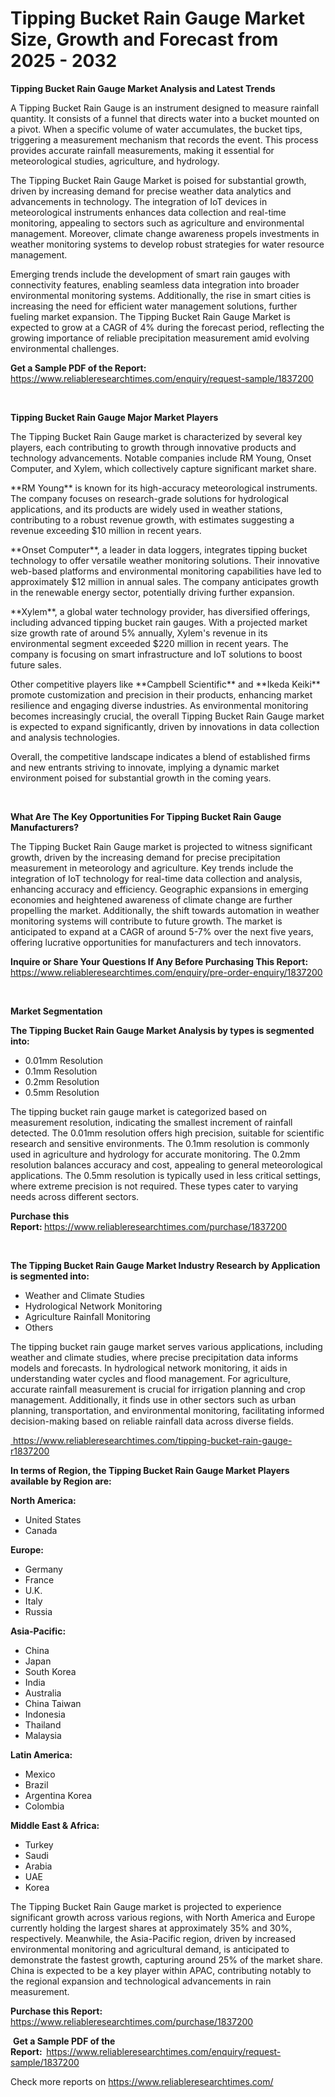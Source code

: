 <p><h1>Tipping Bucket Rain Gauge Market Size, Growth and Forecast from 2025 - 2032</h1></p><p><strong>Tipping Bucket Rain Gauge Market Analysis and Latest Trends</strong></p>
<p><p>A Tipping Bucket Rain Gauge is an instrument designed to measure rainfall quantity. It consists of a funnel that directs water into a bucket mounted on a pivot. When a specific volume of water accumulates, the bucket tips, triggering a measurement mechanism that records the event. This process provides accurate rainfall measurements, making it essential for meteorological studies, agriculture, and hydrology.</p><p>The Tipping Bucket Rain Gauge Market is poised for substantial growth, driven by increasing demand for precise weather data analytics and advancements in technology. The integration of IoT devices in meteorological instruments enhances data collection and real-time monitoring, appealing to sectors such as agriculture and environmental management. Moreover, climate change awareness propels investments in weather monitoring systems to develop robust strategies for water resource management.</p><p>Emerging trends include the development of smart rain gauges with connectivity features, enabling seamless data integration into broader environmental monitoring systems. Additionally, the rise in smart cities is increasing the need for efficient water management solutions, further fueling market expansion. The Tipping Bucket Rain Gauge Market is expected to grow at a CAGR of 4% during the forecast period, reflecting the growing importance of reliable precipitation measurement amid evolving environmental challenges.</p></p>
<p><strong>Get a Sample PDF of the Report:&nbsp;</strong> <a href="https://www.reliableresearchtimes.com/enquiry/request-sample/1837200?utm_campaign=3287&utm_medium=2&utm_source=Github&utm_content=ia&utm_term=11042025&utm_id=tipping-bucket-rain-gauge">https://www.reliableresearchtimes.com/enquiry/request-sample/1837200</a></p>
<p>&nbsp;</p>
<p><strong>Tipping Bucket Rain Gauge Major Market Players</strong></p>
<p><p>The Tipping Bucket Rain Gauge market is characterized by several key players, each contributing to growth through innovative products and technology advancements. Notable companies include RM Young, Onset Computer, and Xylem, which collectively capture significant market share.</p><p>**RM Young** is known for its high-accuracy meteorological instruments. The company focuses on research-grade solutions for hydrological applications, and its products are widely used in weather stations, contributing to a robust revenue growth, with estimates suggesting a revenue exceeding $10 million in recent years.</p><p>**Onset Computer**, a leader in data loggers, integrates tipping bucket technology to offer versatile weather monitoring solutions. Their innovative web-based platforms and environmental monitoring capabilities have led to approximately $12 million in annual sales. The company anticipates growth in the renewable energy sector, potentially driving further expansion.</p><p>**Xylem**, a global water technology provider, has diversified offerings, including advanced tipping bucket rain gauges. With a projected market size growth rate of around 5% annually, Xylem's revenue in its environmental segment exceeded $220 million in recent years. The company is focusing on smart infrastructure and IoT solutions to boost future sales.</p><p>Other competitive players like **Campbell Scientific** and **Ikeda Keiki** promote customization and precision in their products, enhancing market resilience and engaging diverse industries. As environmental monitoring becomes increasingly crucial, the overall Tipping Bucket Rain Gauge market is expected to expand significantly, driven by innovations in data collection and analysis technologies.</p><p>Overall, the competitive landscape indicates a blend of established firms and new entrants striving to innovate, implying a dynamic market environment poised for substantial growth in the coming years.</p></p>
<p>&nbsp;</p>
<p><strong>What Are The Key Opportunities For Tipping Bucket Rain Gauge Manufacturers?</strong></p>
<p><p>The Tipping Bucket Rain Gauge market is projected to witness significant growth, driven by the increasing demand for precise precipitation measurement in meteorology and agriculture. Key trends include the integration of IoT technology for real-time data collection and analysis, enhancing accuracy and efficiency. Geographic expansions in emerging economies and heightened awareness of climate change are further propelling the market. Additionally, the shift towards automation in weather monitoring systems will contribute to future growth. The market is anticipated to expand at a CAGR of around 5-7% over the next five years, offering lucrative opportunities for manufacturers and tech innovators.</p></p>
<p><strong>Inquire or Share Your Questions If Any Before Purchasing This Report:</strong> <a href="https://www.reliableresearchtimes.com/enquiry/pre-order-enquiry/1837200?utm_campaign=3287&utm_medium=2&utm_source=Github&utm_content=ia&utm_term=11042025&utm_id=tipping-bucket-rain-gauge">https://www.reliableresearchtimes.com/enquiry/pre-order-enquiry/1837200</a></p>
<p>&nbsp;</p>
<p><strong>Market Segmentation</strong></p>
<p><strong>The Tipping Bucket Rain Gauge Market Analysis by types is segmented into:</strong></p>
<p><ul><li>0.01mm Resolution</li><li>0.1mm Resolution</li><li>0.2mm Resolution</li><li>0.5mm Resolution</li></ul></p>
<p><p>The tipping bucket rain gauge market is categorized based on measurement resolution, indicating the smallest increment of rainfall detected. The 0.01mm resolution offers high precision, suitable for scientific research and sensitive environments. The 0.1mm resolution is commonly used in agriculture and hydrology for accurate monitoring. The 0.2mm resolution balances accuracy and cost, appealing to general meteorological applications. The 0.5mm resolution is typically used in less critical settings, where extreme precision is not required. These types cater to varying needs across different sectors.</p></p>
<p><strong>Purchase this Report:&nbsp;</strong><a href="https://www.reliableresearchtimes.com/purchase/1837200?utm_campaign=3287&utm_medium=2&utm_source=Github&utm_content=ia&utm_term=11042025&utm_id=tipping-bucket-rain-gauge">https://www.reliableresearchtimes.com/purchase/1837200</a></p>
<p>&nbsp;</p>
<p><strong>The Tipping Bucket Rain Gauge Market Industry Research by Application is segmented into:</strong></p>
<p><ul><li>Weather and Climate Studies</li><li>Hydrological Network Monitoring</li><li>Agriculture Rainfall Monitoring</li><li>Others</li></ul></p>
<p><p>The tipping bucket rain gauge market serves various applications, including weather and climate studies, where precise precipitation data informs models and forecasts. In hydrological network monitoring, it aids in understanding water cycles and flood management. For agriculture, accurate rainfall measurement is crucial for irrigation planning and crop management. Additionally, it finds use in other sectors such as urban planning, transportation, and environmental monitoring, facilitating informed decision-making based on reliable rainfall data across diverse fields.</p></p>
<p><a href="https://www.reliableresearchtimes.com/tipping-bucket-rain-gauge-r1837200?utm_campaign=3287&utm_medium=2&utm_source=Github&utm_content=ia&utm_term=11042025&utm_id=tipping-bucket-rain-gauge">&nbsp;https://www.reliableresearchtimes.com/tipping-bucket-rain-gauge-r1837200</a></p>
<p><strong>In terms of Region, the Tipping Bucket Rain Gauge Market Players available by Region are:</strong></p>
<p>
    <p> <strong> North America: </strong>
        <ul>
            <li>United States</li>
            <li>Canada</li>
        </ul>
        </p> 
    <p> <strong> Europe: </strong>
        <ul>
            <li>Germany</li>
            <li>France</li>
            <li>U.K.</li>
            <li>Italy</li>
            <li>Russia</li>
        </ul>
        </p> 
    <p> <strong> Asia-Pacific: </strong>
        <ul>
            <li>China</li>
            <li>Japan</li>
            <li>South Korea</li>
            <li>India</li>
            <li>Australia</li>
            <li>China Taiwan</li>
            <li>Indonesia</li>
            <li>Thailand</li>
            <li>Malaysia</li>
        </ul>
        </p> 
    <p> <strong> Latin America: </strong>
        <ul>
            <li>Mexico</li>
            <li>Brazil</li>
            <li>Argentina Korea</li>
            <li>Colombia</li>
        </ul>
        </p> 
    <p> <strong> Middle East & Africa: </strong>
        <ul>
            <li>Turkey</li>
            <li>Saudi</li>
            <li>Arabia</li>
            <li>UAE</li>
            <li>Korea</li>
        </ul>
    </p>
    </p>
<p><p>The Tipping Bucket Rain Gauge market is projected to experience significant growth across various regions, with North America and Europe currently holding the largest shares at approximately 35% and 30%, respectively. Meanwhile, the Asia-Pacific region, driven by increased environmental monitoring and agricultural demand, is anticipated to demonstrate the fastest growth, capturing around 25% of the market share. China is expected to be a key player within APAC, contributing notably to the regional expansion and technological advancements in rain measurement.</p></p>
<p><strong>Purchase this Report: </strong><a href="https://www.reliableresearchtimes.com/purchase/1837200?utm_campaign=3287&utm_medium=2&utm_source=Github&utm_content=ia&utm_term=11042025&utm_id=tipping-bucket-rain-gauge">https://www.reliableresearchtimes.com/purchase/1837200</a></p>
<p>&nbsp;<strong>Get a Sample PDF of the Report:&nbsp;&nbsp;</strong><a href="https://www.reliableresearchtimes.com/enquiry/request-sample/1837200?utm_campaign=3287&utm_medium=2&utm_source=Github&utm_content=ia&utm_term=11042025&utm_id=tipping-bucket-rain-gauge">https://www.reliableresearchtimes.com/enquiry/request-sample/1837200</a></p>
<p><strong></strong></p>
<p>Check more reports on <a href="https://www.reliableresearchtimes.com/?utm_campaign=3287&utm_medium=2&utm_source=Github&utm_content=ia&utm_term=11042025&utm_id=tipping-bucket-rain-gauge">https://www.reliableresearchtimes.com/</a></p>
